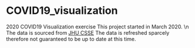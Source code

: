 # COVID19_visualization
2020 COVID19 Visualization exercise 
This project started in March 2020. \n
The data is sourced from [JHU CSSE](https://github.com/CSSEGISandData/COVID-19) 
The data is refreshed sparcely therefore not guaranteed to be up to date at this time.
